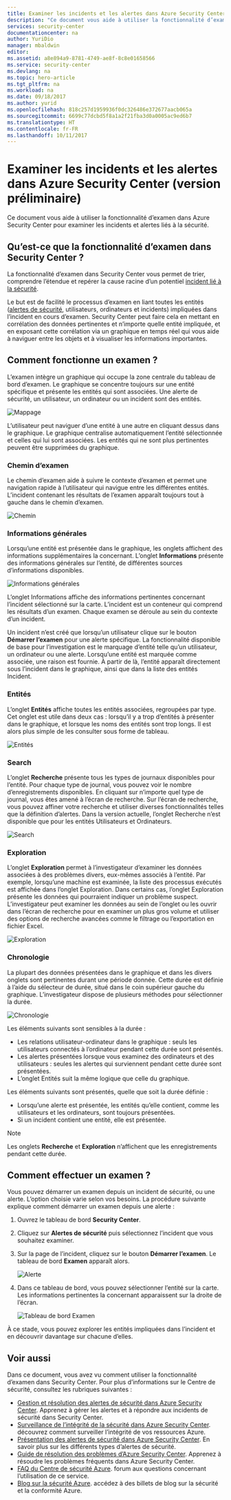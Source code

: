 ```yaml
---
title: Examiner les incidents et les alertes dans Azure Security Center | Microsoft Docs
description: "Ce document vous aide à utiliser la fonctionnalité d’examen dans Azure Security Center pour examiner les incidents et alertes liés à la sécurité."
services: security-center
documentationcenter: na
author: YuriDio
manager: mbaldwin
editor: 
ms.assetid: a8e894a9-8781-4749-ae8f-8c8e01658566
ms.service: security-center
ms.devlang: na
ms.topic: hero-article
ms.tgt_pltfrm: na
ms.workload: na
ms.date: 09/18/2017
ms.author: yurid
ms.openlocfilehash: 818c257d1959936f0dc326486e372677aacb065a
ms.sourcegitcommit: 6699c77dcbd5f8a1a2f21fba3d0a0005ac9ed6b7
ms.translationtype: HT
ms.contentlocale: fr-FR
ms.lasthandoff: 10/11/2017
---
```

# <a name="investigate-incidents-and-alerts-in-azure-security-center-preview"></a>Examiner les incidents et les alertes dans Azure Security Center (version préliminaire)
Ce document vous aide à utiliser la fonctionnalité d’examen dans Azure Security Center pour examiner les incidents et alertes liés à la sécurité.

## <a name="what-is-investigation-in-security-center"></a>Qu’est-ce que la fonctionnalité d’examen dans Security Center ?
La fonctionnalité d’examen dans Security Center vous permet de trier, comprendre l’étendue et repérer la cause racine d’un potentiel [incident lié à la sécurité](https://docs.microsoft.com/azure/security-center/security-center-incident).
 
Le but est de facilité le processus d’examen en liant toutes les entités ([alertes de sécurité](https://docs.microsoft.com/azure/security-center/security-center-alerts-type), utilisateurs, ordinateurs et incidents) impliquées dans l’incident en cours d’examen.  Security Center peut faire cela en mettant en corrélation des données pertinentes et n’importe quelle entité impliquée, et en exposant cette corrélation via un graphique en temps réel qui vous aide à naviguer entre les objets et à visualiser les informations importantes.


## <a name="how-investigation-works"></a>Comment fonctionne un examen ?
L’examen intègre un graphique qui occupe la zone centrale du tableau de bord d’examen. Le graphique se concentre toujours sur une entité spécifique et présente les entités qui sont associées. Une alerte de sécurité, un utilisateur, un ordinateur ou un incident sont des entités.
 
![Mappage](./media/security-center-investigation/security-center-investigation-fig1.png)

L’utilisateur peut naviguer d’une entité à une autre en cliquant dessus dans le graphique. Le graphique centralise automatiquement l’entité sélectionnée et celles qui lui sont associées. Les entités qui ne sont plus pertinentes peuvent être supprimées du graphique.

### <a name="investigation-path"></a>Chemin d’examen
Le chemin d’examen aide à suivre le contexte d’examen et permet une navigation rapide à l’utilisateur qui navigue entre les différentes entités. L’incident contenant les résultats de l’examen apparaît toujours tout à gauche dans le chemin d’examen.

![Chemin](./media/security-center-investigation/security-center-investigation-fig2.png)

### <a name="general-information"></a>Informations générales
Lorsqu’une entité est présentée dans le graphique, les onglets affichent des informations supplémentaires la concernant. L’onglet **Informations** présente des informations générales sur l’entité, de différentes sources d’informations disponibles. 

![Informations générales](./media/security-center-investigation/security-center-investigation-fig3.png)

L’onglet Informations affiche des informations pertinentes concernant l’incident sélectionné sur la carte. L’incident est un conteneur qui comprend les résultats d’un examen. Chaque examen se déroule au sein du contexte d’un incident.

Un incident n’est créé que lorsqu’un utilisateur clique sur le bouton **Démarrer l’examen** pour une alerte spécifique. La fonctionnalité disponible de base pour l’investigation est le marquage d’entité telle qu’un utilisateur, un ordinateur ou une alerte. Lorsqu’une entité est marquée comme associée, une raison est fournie. À partir de là, l’entité apparaît directement sous l’incident dans le graphique, ainsi que dans la liste des entités Incident.

### <a name="entities"></a>Entités

L’onglet **Entités** affiche toutes les entités associées, regroupées par type. Cet onglet est utile dans deux cas : lorsqu’il y a trop d’entités à présenter dans le graphique, et lorsque les noms des entités sont trop longs. Il est alors plus simple de les consulter sous forme de tableau.

![Entités](./media/security-center-investigation/security-center-investigation-fig4.png)

### <a name="search"></a>Search

L’onglet **Recherche** présente tous les types de journaux disponibles pour l’entité. Pour chaque type de journal, vous pouvez voir le nombre d’enregistrements disponibles. En cliquant sur n’importe quel type de journal, vous êtes amené à l’écran de recherche. Sur l’écran de recherche, vous pouvez affiner votre recherche et utiliser diverses fonctionnalités telles que la définition d’alertes. Dans la version actuelle, l’onglet Recherche n’est disponible que pour les entités Utilisateurs et Ordinateurs.

![Search](./media/security-center-investigation/security-center-investigation-fig5.png)

### <a name="exploration"></a>Exploration

L’onglet **Exploration** permet à l’investigateur d’examiner les données associées à des problèmes divers, eux-mêmes associés à l’entité. Par exemple, lorsqu’une machine est examinée, la liste des processus exécutés est affichée dans l’onglet Exploration. Dans certains cas, l’onglet Exploration présente les données qui pourraient indiquer un problème suspect. L’investigateur peut examiner les données au sein de l’onglet ou les ouvrir dans l’écran de recherche pour en examiner un plus gros volume et utiliser des options de recherche avancées comme le filtrage ou l’exportation en fichier Excel.

![Exploration](./media/security-center-investigation/security-center-investigation-fig6.png)

### <a name="timeline"></a>Chronologie

La plupart des données présentées dans le graphique et dans les divers onglets sont pertinentes durant une période donnée. Cette durée est définie à l’aide du sélecteur de durée, situé dans le coin supérieur gauche du graphique. L’investigateur dispose de plusieurs méthodes pour sélectionner la durée. 

![Chronologie](./media/security-center-investigation/security-center-investigation-fig7.png)

Les éléments suivants sont sensibles à la durée :

- Les relations utilisateur-ordinateur dans le graphique : seuls les utilisateurs connectés à l’ordinateur pendant cette durée sont présentés.
- Les alertes présentées lorsque vous examinez des ordinateurs et des utilisateurs : seules les alertes qui surviennent pendant cette durée sont présentées.
- L’onglet Entités suit la même logique que celle du graphique.

Les éléments suivants sont présentés, quelle que soit la durée définie :

- Lorsqu’une alerte est présentée, les entités qu’elle contient, comme les utilisateurs et les ordinateurs, sont toujours présentées.
- Si un incident contient une entité, elle est présentée.

> [!NOTE]
> Les onglets **Recherche** et **Exploration** n’affichent que les enregistrements pendant cette durée.

## <a name="how-to-perform-an-investigation"></a>Comment effectuer un examen ?

Vous pouvez démarrer un examen depuis un incident de sécurité, ou une alerte. L’option choisie varie selon vos besoins. La procédure suivante explique comment démarrer un examen depuis une alerte :

1.  Ouvrez le tableau de bord **Security Center**.
2.  Cliquez sur **Alertes de sécurité** puis sélectionnez l’incident que vous souhaitez examiner.
3.  Sur la page de l’incident, cliquez sur le bouton **Démarrer l’examen**. Le tableau de bord **Examen** apparaît alors.

    ![Alerte](./media/security-center-investigation/security-center-investigation-fig8.png)

4. Dans ce tableau de bord, vous pouvez sélectionner l’entité sur la carte. Les informations pertinentes la concernant apparaissent sur la droite de l’écran.

    ![Tableau de bord Examen](./media/security-center-investigation/security-center-investigation-fig9.png)

À ce stade, vous pouvez explorer les entités impliquées dans l’incident et en découvrir davantage sur chacune d’elles. 

## <a name="see-also"></a>Voir aussi
Dans ce document, vous avez vu comment utiliser la fonctionnalité d’examen dans Security Center. Pour plus d’informations sur le Centre de sécurité, consultez les rubriques suivantes :

* [Gestion et résolution des alertes de sécurité dans Azure Security Center](https://docs.microsoft.com/azure/security-center/security-center-managing-and-responding-alerts). Apprenez à gérer les alertes et à répondre aux incidents de sécurité dans Security Center.
* [Surveillance de l’intégrité de la sécurité dans Azure Security Center](security-center-monitoring.md). découvrez comment surveiller l’intégrité de vos ressources Azure.
* [Présentation des alertes de sécurité dans Azure Security Center](https://docs.microsoft.com/azure/security-center/security-center-alerts-type). En savoir plus sur les différents types d’alertes de sécurité.
* [Guide de résolution des problèmes d’Azure Security Center](https://docs.microsoft.com/azure/security-center/security-center-troubleshooting-guide). Apprenez à résoudre les problèmes fréquents dans Azure Security Center. 
* [FAQ du Centre de sécurité Azure](security-center-faq.md). forum aux questions concernant l’utilisation de ce service.
* [Blog sur la sécurité Azure](http://blogs.msdn.com/b/azuresecurity/). accédez à des billets de blog sur la sécurité et la conformité Azure.

